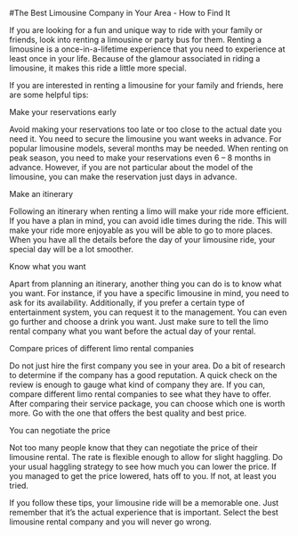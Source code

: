 #The Best Limousine Company in Your Area - How to Find It

If you are looking for a fun and unique way to ride with your family or friends, look into renting a limousine or party bus for them. Renting a limousine is a once-in-a-lifetime experience that you need to experience at least once in your life. Because of the glamour associated in riding a limousine, it makes this ride a little more special.

If you are interested in renting a limousine for your family and friends, here are some helpful tips:

Make your reservations early

Avoid making your reservations too late or too close to the actual date you need it. You need to secure the limousine you want weeks in advance. For popular limousine models, several months may be needed. When renting on peak season, you need to make your reservations even 6 – 8 months in advance. However, if you are not particular about the model of the limousine, you can make the reservation just days in advance.

Make an itinerary

Following an itinerary when renting a limo will make your ride more efficient. If you have a plan in mind, you can avoid idle times during the ride. This will make your ride more enjoyable as you will be able to go to more places. When you have all the details before the day of your limousine ride, your special day will be a lot smoother.

Know what you want

Apart from planning an itinerary, another thing you can do is to know what you want. For instance, if you have a specific limousine in mind, you need to ask for its availability. Additionally, if you prefer a certain type of entertainment system, you can request it to the management. You can even go further and choose a drink you want. Just make sure to tell the limo rental company what you want before the actual day of your rental.

Compare prices of different limo rental companies

Do not just hire the first company you see in your area. Do a bit of research to determine if the company has a good reputation. A quick check on the review is enough to gauge what kind of company they are. If you can, compare different limo rental companies to see what they have to offer. After comparing their service package, you can choose which one is worth more. Go with the one that offers the best quality and best price.

You can negotiate the price

Not too many people know that they can negotiate the price of their limousine rental. The rate is flexible enough to allow for slight haggling. Do your usual haggling strategy to see how much you can lower the price. If you managed to get the price lowered, hats off to you. If not, at least you tried.


If you follow these tips, your limousine ride will be a memorable one. Just remember that it’s the actual experience that is important. Select the best limousine rental company and you will never go wrong.
